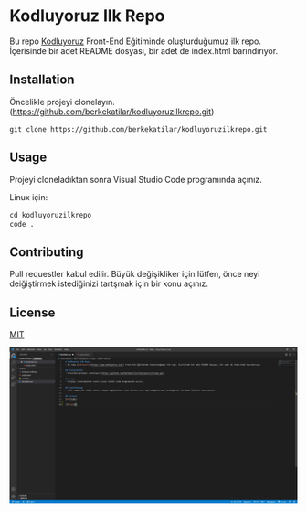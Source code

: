 # Kodluyoruz Ilk Repo
 
 Bu repo [Kodluyoruz](https://www.kodluyoruz.org/) Front-End Eğitiminde oluşturduğumuz ilk repo. İçerisinde bir adet README dosyası, bir adet de index.html barındırıyor.

## Installation

 Öncelikle projeyi clonelayın.(https://github.com/berkekatilar/kodluyoruzilkrepo.git)

```
git clone https://github.com/berkekatilar/kodluyoruzilkrepo.git
```

## Usage
 
 Projeyi cloneladıktan sonra Visual Studio Code programında açınız.

 Linux için:

``` 
cd kodluyoruzilkrepo
code .
```

## Contributing
 
 Pull requestler kabul edilir. Büyük değişikliker için lütfen, önce neyi deiğiştirmek istediğinizi tartşmak için bir konu açınız.

## License

[MIT](https://choosealicense.com/licenses/mit/)

![Proje](proje.png)